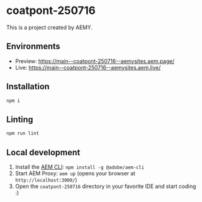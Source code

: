 # coatpont-250716

This is a project created by AEMY.

## Environments

- Preview: https://main--coatpont-250716--aemysites.aem.page/
- Live: https://main--coatpont-250716--aemysites.aem.live/

## Installation

```sh
npm i
```

## Linting

```sh
npm run lint
```

## Local development

1. Install the [AEM CLI](https://github.com/adobe/helix-cli): `npm install -g @adobe/aem-cli`
1. Start AEM Proxy: `aem up` (opens your browser at `http://localhost:3000/`)
1. Open the `coatpont-250716` directory in your favorite IDE and start coding :)